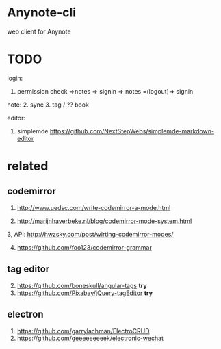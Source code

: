 # Anynote-cli
web client for Anynote

# TODO

login:
1. permission check 
=>notes => signin => notes =(logout)=> signin

note:
2. sync
3. tag / ?? book

editor:

1. simplemde
https://github.com/NextStepWebs/simplemde-markdown-editor

# related

## codemirror

1. http://www.uedsc.com/write-codemirror-a-mode.html

2. http://marijnhaverbeke.nl/blog/codemirror-mode-system.html

3, API: http://hwzsky.com/post/wirting-codemirror-modes/

4. https://github.com/foo123/codemirror-grammar

## tag editor

2. https://github.com/boneskull/angular-tags **try**
4. https://github.com/Pixabay/jQuery-tagEditor **try**

## electron

1. https://github.com/garrylachman/ElectroCRUD
2. https://github.com/geeeeeeeeek/electronic-wechat
